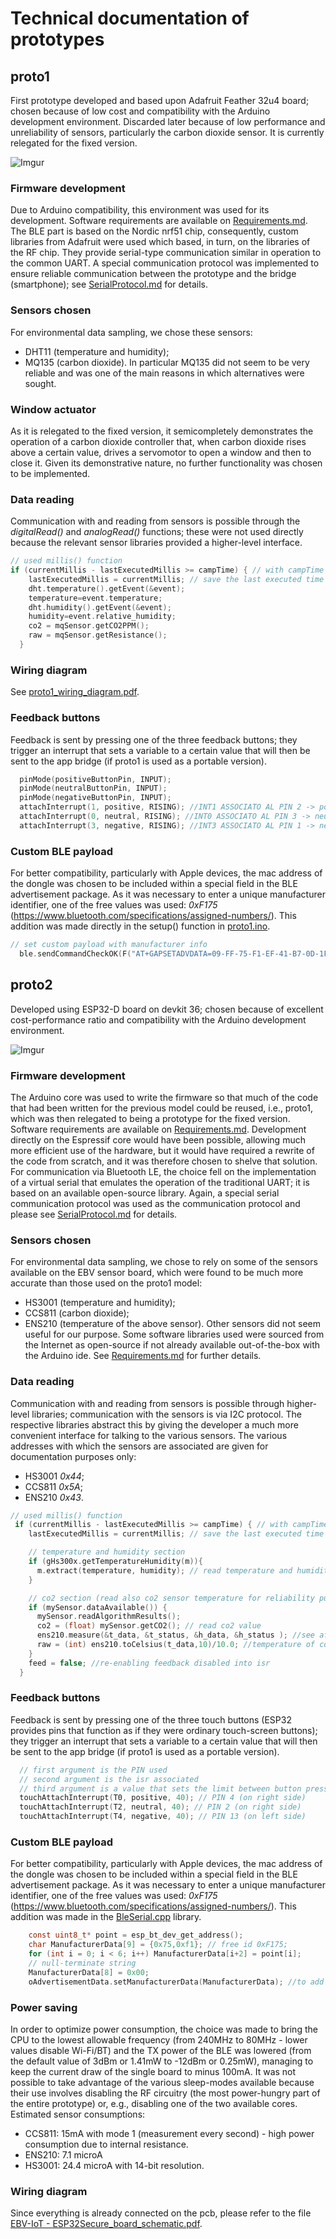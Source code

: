 # Technical documentation of prototypes
## proto1
First prototype developed and based upon Adafruit Feather 32u4 board; chosen because of low cost and compatibility with the Arduino development environment.
Discarded later because of low performance and unreliability of sensors, particularly the carbon dioxide sensor. It is currently relegated for the fixed version.

![Imgur](https://user-images.githubusercontent.com/4050967/214252089-7a0dd76d-0b9c-47e1-b565-18e969a560d7.jpg)

### Firmware development
Due to Arduino compatibility, this environment was used for its development. Software requirements are available on [Requirements.md](/doc/Requirements.md).
The BLE part is based on the Nordic nrf51 chip, consequently, custom libraries from Adafruit were used which based, in turn, on the libraries of the RF chip. They provide serial-type communication similar in operation to the common UART.
A special communication protocol was implemented to ensure reliable communication between the prototype and the bridge (smartphone); see [SerialProtocol.md](/doc/SerialProtocol.md) for details.

### Sensors chosen
For environmental data sampling, we chose these sensors:
* DHT11 (temperature and humidity);
* MQ135 (carbon dioxide).
In particular MQ135 did not seem to be very reliable and was one of the main reasons in which alternatives were sought.

### Window actuator
As it is relegated to the fixed version, it semicompletely demonstrates the operation of a carbon dioxide controller that, when carbon dioxide rises above a certain value, drives a servomotor to open a window and then to close it. Given its demonstrative nature, no further functionality was chosen to be implemented.

### Data reading
Communication with and reading from sensors is possible through the *digitalRead()* and *analogRead()* functions; these were not used directly because the relevant sensor libraries provided a higher-level interface.
```c
// used millis() function
if (currentMillis - lastExecutedMillis >= campTime) { // with campTime normally equal to 10 seconds
    lastExecutedMillis = currentMillis; // save the last executed time
    dht.temperature().getEvent(&event);
    temperature=event.temperature;
    dht.humidity().getEvent(&event);
    humidity=event.relative_humidity;
    co2 = mqSensor.getCO2PPM();
    raw = mqSensor.getResistance();
  }
```

### Wiring diagram
See [proto1_wiring_diagram.pdf](/doc/proto1_wiring_diagram.pdf).

### Feedback buttons
Feedback is sent by pressing one of the three feedback buttons; they trigger an interrupt that sets a variable to a certain value that will then be sent to the app bridge (if proto1 is used as a portable version).
```c
  pinMode(positiveButtonPin, INPUT);
  pinMode(neutralButtonPin, INPUT);
  pinMode(negativeButtonPin, INPUT);
  attachInterrupt(1, positive, RISING); //INT1 ASSOCIATO AL PIN 2 -> positiveButtonPin
  attachInterrupt(0, neutral, RISING); //INT0 ASSOCIATO AL PIN 3 -> neutralButtonPin
  attachInterrupt(3, negative, RISING); //INT3 ASSOCIATO AL PIN 1 -> negativeButtonPin
```

### Custom BLE payload
For better compatibility, particularly with Apple devices, the mac address of the dongle was chosen to be included within a special field in the BLE advertisement package.
As it was necessary to enter a unique manufacturer identifier, one of the free values was used: *0xF175* (https://www.bluetooth.com/specifications/assigned-numbers/). This addition was made directly in the setup() function in [proto1.ino](/proto1/proto1.ino).
```c
// set custom payload with manufacturer info
  ble.sendCommandCheckOK(F("AT+GAPSETADVDATA=09-FF-75-F1-EF-41-B7-0D-1F-6C"));
```

## proto2
Developed using ESP32-D board on devkit 36; chosen because of excellent cost-performance ratio and compatibility with the Arduino development environment.

![Imgur](https://user-images.githubusercontent.com/4050967/214251875-95307e63-219d-483b-baf8-008ece1dbdb0.jpg)

### Firmware development
The Arduino core was used to write the firmware so that much of the code that had been written for the previous model could be reused, i.e., proto1, which was then relegated to being a prototype for the fixed version. Software requirements are available on [Requirements.md](/doc/Requirements.md). Development directly on the Espressif core would have been possible, allowing much more efficient use of the hardware, but it would have required a rewrite of the code from scratch, and it was therefore chosen to shelve that solution.
For communication via Bluetooth LE, the choice fell on the implementation of a virtual serial that emulates the operation of the traditional UART; it is based on an available open-source library.
Again, a special serial communication protocol was used as the communication protocol and please see [SerialProtocol.md](/doc/SerialProtocol.md) for details.

### Sensors chosen
For environmental data sampling, we chose to rely on some of the sensors available on the EBV sensor board, which were found to be much more accurate than those used on the proto1 model:
* HS3001 (temperature and humidity);
* CCS811 (carbon dioxide);
* ENS210 (temperature of the above sensor).
Other sensors did not seem useful for our purpose.
Some software libraries used were sourced from the Internet as open-source if not already available out-of-the-box with the Arduino ide. See [Requirements.md](/doc/Requirements.md) for further details. 

### Data reading
Communication with and reading from sensors is possible through higher-level libraries; communication with the sensors is via I2C protocol. The respective libraries abstract this by giving the developer a much more convenient interface for talking to the various sensors.
The various addresses with which the sensors are associated are given for documentation purposes only:
* HS3001 *0x44*;
* CCS811 *0x5A*;
* ENS210 *0x43*.
```c
// used millis() function
 if (currentMillis - lastExecutedMillis >= campTime) { // with campTime normally equal to 10 seconds
    lastExecutedMillis = currentMillis; // save the last executed time

    // temperature and humidity section
    if (gHs300x.getTemperatureHumidity(m)){
      m.extract(temperature, humidity); // read temperature and humidity values
    }

    // co2 section (read also co2 sensor temperature for reliability purpose)
    if (mySensor.dataAvailable()) {
      mySensor.readAlgorithmResults();
      co2 = (float) mySensor.getCO2(); // read co2 value
      ens210.measure(&t_data, &t_status, &h_data, &h_status ); //see after comment
      raw = (int) ens210.toCelsius(t_data,10)/10.0; //temperature of co2 sensor
    }
    feed = false; //re-enabling feedback disabled into isr
  }
```

### Feedback buttons
Feedback is sent by pressing one of the three touch buttons (ESP32 provides pins that function as if they were ordinary touch-screen buttons); they trigger an interrupt that sets a variable to a certain value that will then be sent to the app bridge (if proto1 is used as a portable version).
```c
  // first argument is the PIN used
  // second argument is the isr associated
  // third argument is a value that sets the limit between button pressed/not pressed
  touchAttachInterrupt(T0, positive, 40); // PIN 4 (on right side)
  touchAttachInterrupt(T2, neutral, 40); // PIN 2 (on right side)
  touchAttachInterrupt(T4, negative, 40); // PIN 13 (on left side)
```

### Custom BLE payload
For better compatibility, particularly with Apple devices, the mac address of the dongle was chosen to be included within a special field in the BLE advertisement package.
As it was necessary to enter a unique manufacturer identifier, one of the free values was used: *0xF175* (https://www.bluetooth.com/specifications/assigned-numbers/). This addition was made in the [BleSerial.cpp](/proto2/BleSerial.cpp) library.
```c
    const uint8_t* point = esp_bt_dev_get_address();
    char ManufacturerData[9] = {0x75,0xf1}; // free id 0xF175;
    for (int i = 0; i < 6; i++) ManufacturerData[i+2] = point[i];
    // null-terminate string
    ManufacturerData[8] = 0x00;
    oAdvertisementData.setManufacturerData(ManufacturerData); //to add mac into manufacter data
```

### Power saving
In order to optimize power consumption, the choice was made to bring the CPU to the lowest allowable frequency (from 240MHz to 80MHz - lower values disable Wi-Fi/BT) and the TX power of the BLE was lowered (from the default value of 3dBm or 1.41mW to -12dBm or 0.25mW), managing to keep the current draw of the single board to minus 100mA. 
It was not possible to take advantage of the various sleep-modes available because their use involves disabling the RF circuitry (the most power-hungry part of the entire prototype) or, e.g., disabling one of the two available cores.
Estimated sensor consumptions:
* CCS811: 15mA with mode 1 (measurement every second) - high power consumption due to internal resistance.
* ENS210: 7.1 microA
* HS3001: 24.4 microA with 14-bit resolution.

### Wiring diagram
Since everything is already connected on the pcb, please refer to the file [EBV-IoT - ESP32Secure_board_schematic.pdf](/doc/EBV-IoT%20-%20ESP32Secure_board_schematic.pdf).
